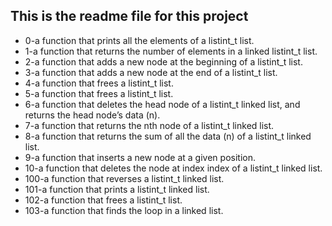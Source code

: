 ## This is the readme file for this project

* 0-a function that prints all the elements of a listint_t list.
* 1-a function that returns the number of elements in a linked listint_t list.
* 2-a function that adds a new node at the beginning of a listint_t list.
* 3-a function that adds a new node at the end of a listint_t list.
* 4-a function that frees a listint_t list.
* 5-a function that frees a listint_t list.
* 6-a function that deletes the head node of a listint_t linked list, and returns the head node’s data (n).
* 7-a function that returns the nth node of a listint_t linked list.
* 8-a function that returns the sum of all the data (n) of a listint_t linked list.
* 9-a function that inserts a new node at a given position.
* 10-a function that deletes the node at index index of a listint_t linked list.
* 100-a function that reverses a listint_t linked list.
* 101-a function that prints a listint_t linked list.
* 102-a function that frees a listint_t list.
* 103-a function that finds the loop in a linked list.

